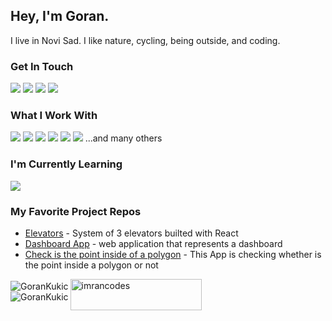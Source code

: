 ## Hey, I'm Goran. 
I live in Novi Sad. I like nature, cycling, being outside, and coding.

### Get In Touch
<a href="https://gorankukic.netlify.app/"><img src="https://img.shields.io/badge/portfolio-009E60?style=for-the-badge&logo=dev.to&logoColor=white"></a> 
<a href="mailto:goranikukic@gmail.com"><img src="https://img.shields.io/badge/Gmail-D14836?style=for-the-badge&logo=gmail&logoColor=white"></a> <a href="https://www.linkedin.com/in/kukicgoran/"><img src="https://img.shields.io/badge/LinkedIn-0077B5?style=for-the-badge&logo=linkedin&logoColor=white"></a> <a href="https://www.youtube.com/channel/UCH9RCgdi60JQ6yOd8u_6bEA"><img src="https://img.shields.io/badge/YouTube-FF0000?style=for-the-badge&logo=youtube&logoColor=white"></a> 

### What I Work With
<img src="https://img.shields.io/badge/HTML5-E34F26?style=for-the-badge&logo=html5&logoColor=white"> <img src="https://img.shields.io/badge/CSS3-1572B6?style=for-the-badge&logo=css3&logoColor=white"> <img src="https://img.shields.io/badge/Sass-CC6699?style=for-the-badge&logo=sass&logoColor=white"> <img src="https://img.shields.io/static/v1?style=for-the-badge&message=Tailwind+CSS&color=222222&logo=Tailwind+CSS&logoColor=06B6D4&label"> <img src="https://img.shields.io/badge/JavaScript-F7DF1E?style=for-the-badge&logo=javascript&logoColor=black">  <img src="https://img.shields.io/badge/React-20232A?style=for-the-badge&logo=react&logoColor=61DAFB"> 
...and many others

### I'm Currently Learning
<img src="https://img.shields.io/static/v1?style=for-the-badge&message=Next.js&color=000000&logo=Next.js&logoColor=FFFFFF&label=">


### My Favorite Project Repos

* <a href="https://github.com/GoranKukic/elevators">Elevators</a> - System of 3 elevators builted with React
* <a href="https://github.com/GoranKukic/dashboard-app">Dashboard App</a> - web application that represents a dashboard
* <a href="https://github.com/GoranKukic/is-point-in-polygon-app">Check is the point inside of a polygon</a> - This App is checking whether is the point inside a polygon or not

<div style='display: flex; align-items: center'>
 <div style="margin-bottom: 10px;">
   <img align="left" src="https://github-readme-stats.vercel.app/api/top-langs?username=GoranKukic&show_icons=true&locale=en&layout=compact" alt="GoranKukic" /> 
 <div>
   <img src="https://github-readme-streak-stats.herokuapp.com/?user=GoranKukic&" alt="GoranKukic" /></div>
 </div>
  <a href="https://www.buymeacoffee.com/gorankukic"> <img align="left" src="https://cdn.buymeacoffee.com/buttons/v2/default-yellow.png" height="50" width="210" alt="imrancodes" /></a>
